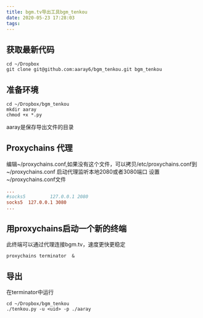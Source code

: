 ```yaml
---
title: bgm.tv导出工具bgm_tenkou
date: 2020-05-23 17:28:03
tags:
---
```


## 获取最新代码

```console
cd ~/Dropbox
git clone git@github.com:aaray6/bgm_tenkou.git bgm_tenkou
```

## 准备环境

```console
cd ~/Dropbox/bgm_tenkou
mkdir aaray
chmod +x *.py
```

aaray是保存导出文件的目录

## Proxychains 代理

编辑~/proxychains.conf,如果没有这个文件，可以拷贝/etc/proxychains.conf到~/proxychains.conf
启动代理监听本地2080或者3080端口
设置~/proxychains.conf文件

```conf
...
#socks5         127.0.0.1 2080
socks5  127.0.0.1 3080
...
```

## 用proxychains启动一个新的终端

此终端可以通过代理连接bgm.tv，速度更快更稳定

```console
proxychains terminator  &
```

## 导出

在terminator中运行

```console
cd ~/Dropbox/bgm_tenkou
./tenkou.py -u <uid> -p ./aaray
```

